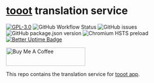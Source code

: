 # [tooot](https://github.com/tooot-app/app) translation service

[![GPL-3.0](https://img.shields.io/github/license/tooot-app/translate?style=flat-square)](LICENSE) ![GitHub Workflow Status](https://img.shields.io/github/workflow/status/tooot-app/translate/Publish%20production?style=flat-square) ![GitHub issues](https://img.shields.io/github/issues/tooot-app/translate?style=flat-square) ![GitHub package.json version](https://img.shields.io/github/package-json/v/tooot-app/translate?style=flat-square) ![Chromium HSTS preload](https://img.shields.io/hsts/preload/translate.tooot.app?style=flat-square) [![Better Uptime Badge](https://betteruptime.com/status-badges/v1/monitor/6d1a.svg)](https://betteruptime.com/?utm_source=status_badge)

<a href="https://www.buymeacoffee.com/xmflsct" target="_blank"><img src="https://cdn.buymeacoffee.com/buttons/default-yellow.png" alt="Buy Me A Coffee" height="50" width="217"></a>

This repo contains the translation service for [tooot app](https://github.com/tooot-app/app).
